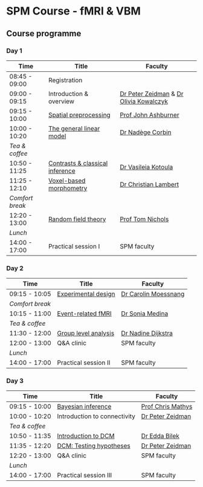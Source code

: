 # SPM Course - fMRI & VBM

## Course programme

### Day 1

| Time              | Title                           | Faculty                                |
| ----------------- | ------------------------------- | -------------------------------------- |
| 08:45 - 09:00     | Registration                                                             |
| 09:00 - 09:15     | Introduction & overview         |	[Dr Peter Zeidman](https://peterzeidman.co.uk) & [Dr Olivia Kowalczyk](https://oliviakowalczyk.co.uk/) |
| 09:15 - 10:00     | [Spatial preprocessing](./recordings/preprocessing.md)	          | [Prof John Ashburner](https://www.fil.ion.ucl.ac.uk/~john/) |
| 10:00 - 10:20     | [The general linear model](./recordings/glm.md)	      | [Dr Nadège Corbin](https://scholar.google.com/citations?user=TjIzldkAAAAJ&hl=fr) |
| *Tea & coffee*                                                                               |
| 10:50 - 11:25     | [Contrasts & classical inference](./recordings/contrasts_classical_inference.md) | [Dr Vasileia Kotoula](https://www.kcl.ac.uk/people/vasileia-kotoula) |
| 11:25 - 12:10	    | [Voxel-based morphometry](./recordings/vbm.md)	      | [Dr Christian Lambert](https://profiles.ucl.ac.uk/11034-christian-lambert) |
| *Comfort break*               	                                                           |
| 12:20 - 13:00     | [Random field theory](./recordings/random_field_theory.md)             | [Prof Tom Nichols](https://www.bdi.ox.ac.uk/Team/t-e-nichols) |
| *Lunch*	                                                                                   |
| 14:00 - 17:00     | Practical session I	          | SPM faculty                            |


### Day 2

| Time              | Title                           | Faculty                                |
| ----------------- | ------------------------------- | -------------------------------------- |
| 09:15 - 10:05     | [Experimental design](./recordings/experimental_design.md)             | [Dr Carolin Moessnang](https://www.zi-mannheim.de/en/research/people/person/6741.html) |
| *Comfort break*               	                                                           |
| 10:15 - 11:00     | [Event-related fMRI](./recordings/event_related_fmri.md) 	          | [Dr Sonia Medina](https://medicine.exeter.ac.uk/clinical-biomedical/people/profile/index.php?web_id=Sonia_Medina) |
| *Tea & coffee*                                                                        	   |
| 11:30 - 12:00     | [Group level analysis](./recordings/group_analysis.md)            | [Dr Nadine Dijkstra](https://sites.google.com/view/nadinedijkstra) |
| 12:00 - 13:00	    | Q&A clinic            	      | SPM faculty                            |
| *Lunch*	                                                                                   |
| 14:00 - 17:00     | Practical session II	          | SPM faculty                            |


### Day 3

| Time              | Title                           | Faculty                                |
| ----------------- | ------------------------------- | -------------------------------------- |
| 09:15 - 10:00     | [Bayesian inference](./recordings/bayesian_inference.md)              | [Prof Chris Mathys](https://chrismathys.com/)  |
| 10:00 - 10:20     | Introduction to connectivity    | [Dr Peter Zeidman](https://peterzeidman.co.uk) |
| *Tea & coffee*                                                                        	   |
| 10:50 - 11:35     | [Introduction to DCM](./recordings/dcm_introduction.md)             | [Dr Edda Bilek](https://www.zi-mannheim.de/en/research/people/person/5186.html)|
| 11:35 - 12:20	    | [DCM: Testing hypotheses](./recordings/dcm_hypothesis_testing.md)  	      | [Dr Peter Zeidman](https://peterzeidman.co.uk) |
| 12:20 - 13:00	    | Q&A clinic            	      | SPM faculty                            |
| *Lunch*	                                                                                   |
| 14:00 - 17:00     | Practical session III	          | SPM faculty                            |
